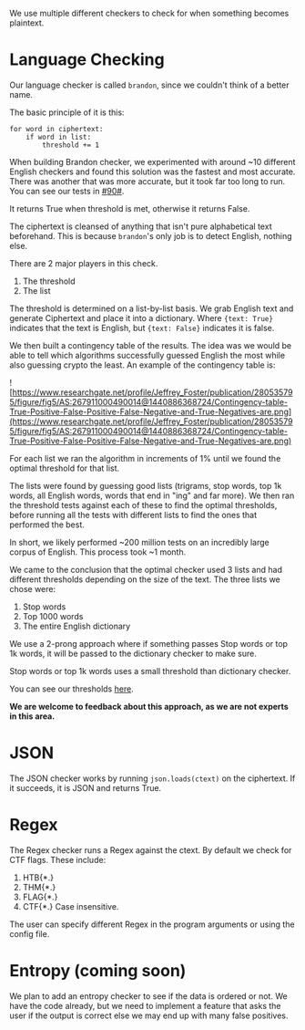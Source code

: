 We use multiple different checkers to check for when something becomes plaintext.

# Language Checking
Our language checker is called `brandon`, since we couldn't think of a better name.

The basic principle of it is this:

```
for word in ciphertext:
    if word in list:
        threshold += 1
```

When building Brandon checker, we experimented with around ~10 different English checkers and found this solution was the fastest and most accurate. There was another that was more accurate, but it took far too long to run. You can see our tests in [#90#](https://github.com/Ciphey/Ciphey/issues/90).

It returns True when threshold is met, otherwise it returns False.

The ciphertext is cleansed of anything that isn't pure alphabetical text beforehand. This is because `brandon`'s only job is to detect English, nothing else.

There are 2 major players in this check.
1. The threshold
2. The list

The threshold is determined on a list-by-list basis. We grab English text and generate Ciphertext and place it into a dictionary. Where `{text: True}` indicates that the text is English, but `{text: False}` indicates it is false.

We then built a contingency table of the results. The idea was we would be able to tell which algorithms successfully guessed English the most while also guessing crypto the least. An example of the contingency table is:

![https://www.researchgate.net/profile/Jeffrey_Foster/publication/280535795/figure/fig5/AS:267911000490014@1440886368724/Contingency-table-True-Positive-False-Positive-False-Negative-and-True-Negatives-are.png](https://www.researchgate.net/profile/Jeffrey_Foster/publication/280535795/figure/fig5/AS:267911000490014@1440886368724/Contingency-table-True-Positive-False-Positive-False-Negative-and-True-Negatives-are.png)

For each list we ran the algorithm in increments of 1% until we found the optimal threshold for that list.

The lists were found by guessing good lists (trigrams, stop words, top 1k words, all English words, words that end in "ing" and far more). We then ran the threshold tests against each of these to find the optimal thresholds, before running all the tests with different lists to find the ones that performed the best.

In short, we likely performed ~200 million tests on an incredibly large corpus of English. This process took ~1 month.

We came to the conclusion that the optimal checker used 3 lists and had different thresholds depending on the size of the text.
The three lists we chose were:
1. Stop words
2. Top 1000 words
3. The entire English dictionary

We use a 2-prong approach where if something passes Stop words or top 1k words, it will be passed to the dictionary checker to make sure.

Stop words or top 1k words uses a small threshold than dictionary checker.

You can see our thresholds [here](https://github.com/Ciphey/CipheyDists/blob/master/cipheydists/brandon/english.json).

**We are welcome to feedback about this approach, as we are not experts in this area.**

# JSON
The JSON checker works by running `json.loads(ctext)` on the ciphertext. If it succeeds, it is JSON and returns True.
# Regex
The Regex checker runs a Regex against the ctext. By default we check for CTF flags. These include:
1. HTB{*.}
2. THM{*.}
3. FLAG{*.}
4. CTF{*.}
Case insensitive.

The user can specify different Regex in the program arguments or using the config file.
# Entropy (coming soon)
We plan to add an entropy checker to see if the data is ordered or not. We have the code already, but we need to implement a feature that asks the user if the output is correct else we may end up with many false positives.